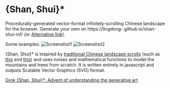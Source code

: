 # {Shan, Shui}*
Procedurally-generated vector-format infinitely-scrolling Chinese landscape for the browser.
Generate your own on https://lingdong-.github.io/shan-shui-inf/ (or [Alternative link](https://shan-shui-inf.glitch.me)).

Some examples:
![Screenshot1](/screenshots/screen001.jpg?raw=true "")
![Screenshot2](/screenshots/screen002.jpg?raw=true "")

{Shan, Shui}\* is inspired by [traditional Chinese landscape scrolls](https://en.wikipedia.org/wiki/Shan_shui) (such as [this](https://en.wikipedia.org/wiki/Dwelling_in_the_Fuchun_Mountains) and [this](https://en.wikipedia.org/wiki/Wang_Ximeng)) and uses noises and mathematical functions to model the mountains and trees from scratch. It is written entirely in javascript and outputs Scalable Vector Graphics (SVG) format.

[Grok {Shan, Shui}*: Advent of understanding the generative art](https://zverok.github.io/blog/2021-12-28-grok-shan-shui.html)
